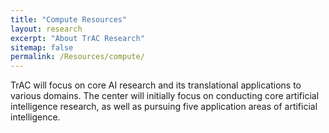 ```yaml
---
title: "Compute Resources"
layout: research
excerpt: "About TrAC Research"
sitemap: false
permalink: /Resources/compute/
---
```


TrAC will focus on core AI research and its translational applications to various domains. The center will initially focus on conducting core artificial intelligence research, as well as pursuing five application areas of artificial intelligence.